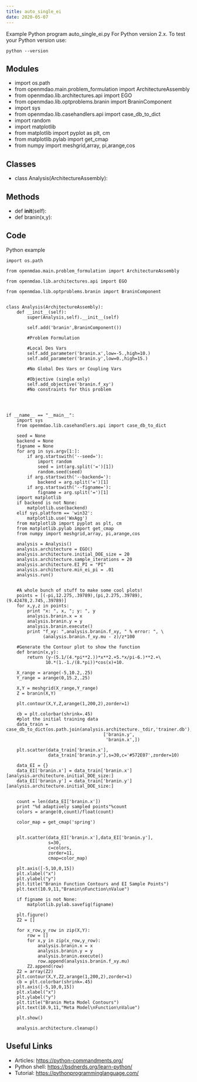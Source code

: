 ```yaml
---
title: auto_single_ei
date: 2020-05-07
---
```

Example Python program auto_single_ei.py
For Python version 2.x.
To test your Python version use:

    python --version

## Modules

* import os.path
* from openmdao.main.problem_formulation import ArchitectureAssembly
* from openmdao.lib.architectures.api import EGO
* from openmdao.lib.optproblems.branin import BraninComponent
* import sys
* from openmdao.lib.casehandlers.api import case_db_to_dict
* import random
* import matplotlib
* from matplotlib import pyplot as plt, cm 
* from matplotlib.pylab import get_cmap
* from numpy import meshgrid,array, pi,arange,cos

## Classes

* class Analysis(ArchitectureAssembly): 

## Methods

* def __init__(self):
* def branin(x,y): 

## Code

Python example

    import os.path
    
    from openmdao.main.problem_formulation import ArchitectureAssembly
    
    from openmdao.lib.architectures.api import EGO
    
    from openmdao.lib.optproblems.branin import BraninComponent        
    
            
    class Analysis(ArchitectureAssembly): 
        def __init__(self):
            super(Analysis,self).__init__(self)
                    
            self.add('branin',BraninComponent())
            
            #Problem Formulation 
            
            #Local Des Vars
            self.add_parameter('branin.x',low=-5.,high=10.)        
            self.add_parameter('branin.y',low=0.,high=15.)
                    
            #No Global Des Vars or Coupling Vars
            
            #Objective (single only)    
            self.add_objective('branin.f_xy')
            #No constraints for this problem
            
            
            
            
    if __name__ == "__main__":
        import sys
        from openmdao.lib.casehandlers.api import case_db_to_dict
        
        seed = None
        backend = None
        figname = None
        for arg in sys.argv[1:]:
            if arg.startswith('--seed='):
                import random
                seed = int(arg.split('=')[1])
                random.seed(seed)
            if arg.startswith('--backend='):
                backend = arg.split('=')[1]
            if arg.startswith('--figname='):
                figname = arg.split('=')[1]
        import matplotlib
        if backend is not None:
            matplotlib.use(backend)
        elif sys.platform == 'win32':
            matplotlib.use('WxAgg')
        from matplotlib import pyplot as plt, cm 
        from matplotlib.pylab import get_cmap
        from numpy import meshgrid,array, pi,arange,cos
        
        analysis = Analysis()
        analysis.architecture = EGO()
        analysis.architecture.initial_DOE_size = 20
        analysis.architecture.sample_iterations = 20
        analysis.architecture.EI_PI = "PI"
        analysis.architecture.min_ei_pi = .01
        analysis.run()
        
        
        #A whole bunch of stuff to make some cool plots!     
        points = [(-pi,12.275,.39789),(pi,2.275,.39789),(9.42478,2.745,.39789)]
        for x,y,z in points: 
            print "x: ", x, "; y: ", y
            analysis.branin.x = x
            analysis.branin.y = y
            analysis.branin.execute()
            print "f_xy: ",analysis.branin.f_xy, " % error: ", \
                  (analysis.branin.f_xy.mu - z)/z*100
        
        #Generate the Contour plot to show the function
        def branin(x,y): 
            return (y-(5.1/(4.*pi**2.))*x**2.+5.*x/pi-6.)**2.+\
                   10.*(1.-1./(8.*pi))*cos(x)+10.
        
        X_range = arange(-5,10.2,.25)
        Y_range = arange(0,15.2,.25)
        
        X,Y = meshgrid(X_range,Y_range)
        Z = branin(X,Y)
            
        plt.contour(X,Y,Z,arange(1,200,2),zorder=1)
        
        cb = plt.colorbar(shrink=.45)
        #plot the initial training data
        data_train = case_db_to_dict(os.path.join(analysis.architecture._tdir,'trainer.db'),
                                         ['branin.y',
                                          'branin.x',])
        
        plt.scatter(data_train['branin.x'],
                    data_train['branin.y'],s=30,c='#572E07',zorder=10)
        
        data_EI = {}
        data_EI['branin.x'] = data_train['branin.x'][analysis.architecture.initial_DOE_size:]
        data_EI['branin.y'] = data_train['branin.y'][analysis.architecture.initial_DOE_size:]
            
        
        count = len(data_EI['branin.x'])
        print "%d adaptively sampled points"%count
        colors = arange(0,count)/float(count)
    
        color_map = get_cmap('spring')
        
        
        plt.scatter(data_EI['branin.x'],data_EI['branin.y'],
                    s=30,
                    c=colors,
                    zorder=11,
                    cmap=color_map)
        
        plt.axis([-5,10,0,15])
        plt.xlabel("x")
        plt.ylabel("y")
        plt.title("Branin Function Contours and EI Sample Points")
        plt.text(10.9,11,"Branin\nFunction\nValue")
        
        if figname is not None:
            matplotlib.pylab.savefig(figname)
        
        plt.figure()
        Z2 = []
    
        for x_row,y_row in zip(X,Y): 
            row = []
            for x,y in zip(x_row,y_row): 
                analysis.branin.x = x
                analysis.branin.y = y
                analysis.branin.execute()
                row.append(analysis.branin.f_xy.mu)
            Z2.append(row)
        Z2 = array(Z2)
        plt.contour(X,Y,Z2,arange(1,200,2),zorder=1)
        cb = plt.colorbar(shrink=.45)    
        plt.axis([-5,10,0,15])
        plt.xlabel("x")
        plt.ylabel("y")
        plt.title("Branin Meta Model Contours")
        plt.text(10.9,11,"Meta Model\nFunction\nValue")
        
        plt.show()
    
        analysis.architecture.cleanup()
                

## Useful Links

- Articles: https://python-commandments.org/
- Python shell: https://bsdnerds.org/learn-python/
- Tutorial: https://pythonprogramminglanguage.com/
